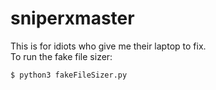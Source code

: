 # sniperxmaster

This is for idiots who give me their laptop to fix.  
To run the fake file sizer:  
```
$ python3 fakeFileSizer.py
```
